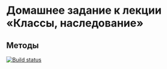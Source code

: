 # Домашнее задание к лекции «Классы, наследование»
## Методы

[![Build status](https://ci.appveyor.com/api/projects/status/g0o9r8f773gtl2tx?svg=true)](https://ci.appveyor.com/project/irinarinch/methods)
